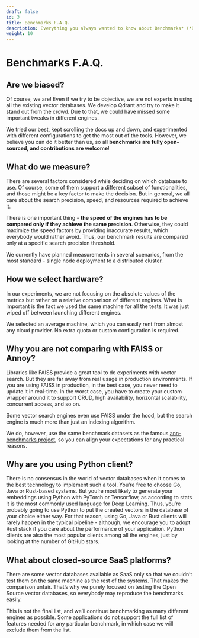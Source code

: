 ```yaml
---
draft: false
id: 3
title: Benchmarks F.A.Q.
description: Everything you always wanted to know about Benchmarks* (*But were afraid to ask)
weight: 10
---
```



# Benchmarks F.A.Q.

## Are we biased?

Of course, we are! Even if we try to be objective, we are not experts in using all the existing vector databases.
We develop Qdrant and try to make it stand out from the crowd.
Due to that, we could have missed some important tweaks in different engines.

We tried our best, kept scrolling the docs up and down, and experimented with different configurations to get the most out of the tools. However, we believe you can do it better than us, so all **benchmarks are fully open-sourced, and contributions are welcome**!


## What do we measure?

There are several factors considered while deciding on which database to use.
Of course, some of them support a different subset of functionalities, and those might be a key factor to make the decision.
But in general, we all care about the search precision, speed, and resources required to achieve it.

There is one important thing - **the speed of the engines has to be compared only if they achieve the same precision**. Otherwise, they could maximize the speed factors by providing inaccurate results, which everybody would rather avoid. Thus, our benchmark results are compared only at a specific search precision threshold.

We currently have planned measurements in several scenarios, from the most standard - single node deployment to a distributed cluster.


## How we select hardware?

In our experiments, we are not focusing on the absolute values of the metrics but rather on a relative comparison of different engines.
What is important is the fact we used the same machine for all the tests.
It was just wiped off between launching different engines. 

We selected an average machine, which you can easily rent from almost any cloud provider. No extra quota or custom configuration is required.


## Why you are not comparing with FAISS or Annoy?

Libraries like FAISS provide a great tool to do experiments with vector search. But they are far away from real usage in production environments.
If you are using FAISS in production, in the best case, you never need to update it in real-time. In the worst case, you have to create your custom wrapper around it to support CRUD, high availability, horizontal scalability, concurrent access, and so on.

Some vector search engines even use FAISS under the hood, but the search engine is much more than just an indexing algorithm.

We do, however, use the same benchmark datasets as the famous [ann-benchmarks project](https://github.com/erikbern/ann-benchmarks), so you can align your expectations for any practical reasons. 


## Why are you using Python client?

There is no consensus in the world of vector databases when it comes to the best technology to implement such a tool.
You’re free to choose Go, Java or Rust-based systems. 
But you’re most likely to generate your embeddings using Python with PyTorch or Tensorflow, as according to stats it is the most commonly used language for Deep Learning.
Thus, you’re probably going to use Python to put the created vectors in the database of your choice either way.
For that reason, using Go, Java or Rust clients will rarely happen in the typical pipeline - although, we encourage you to adopt Rust stack if you care about the performance of your application.
Python clients are also the most popular clients among all the engines, just by looking at the number of GitHub stars.


## What about closed-source SaaS platforms?

There are some vector databases available as SaaS only so that we couldn’t test them on the same machine as the rest of the systems.
That makes the comparison unfair. That’s why we purely focused on testing the Open Source vector databases, so everybody may reproduce the benchmarks easily.

This is not the final list, and we’ll continue benchmarking as many different engines as possible.
Some applications do not support the full list of features needed for any particular benchmark, in which case we will exclude them from the list.

